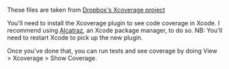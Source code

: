 These files are taken from [Dropbox's Xcoverage project](https://github.com/dropbox/XCoverage)

You'll need to install the Xcoverage plugin to see code coverage in Xcode. I recommend using [Alcatraz](http://alcatraz.io/), an Xcode package manager, to do so. NB: You'll need to restart Xcode to pick up the new plugin.

Once you've done that, you can run tests and see coverage by doing View > Xcoverage > Show Coverage.